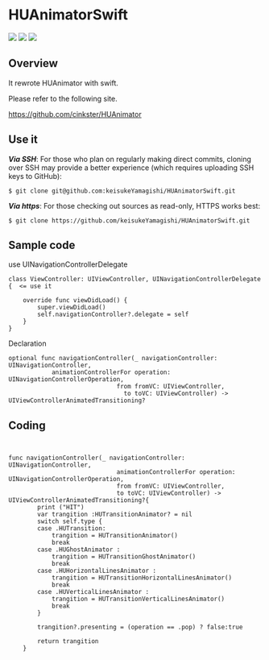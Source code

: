 # HUAnimatorSwift

[![](https://img.shields.io/badge/Twitter-O--Liker%20Error-blue.svg)](https://twitter.com/O_Linker_Error)
[![](https://img.shields.io/badge/Language-Ruby-red.svg)](https://www.ruby-lang.org/ja/)
[![](https://img.shields.io/apm/l/vim-mode.svg)](https://github.com/keisukeYamagishi/xsort/blob/master/LICENSE)

## Overview 

It rewrote HUAnimator with swift.

Please refer to the following site.

https://github.com/cinkster/HUAnimator


## Use it
***Via SSH***: For those who plan on regularly making direct commits, cloning over SSH may provide a better experience (which requires uploading SSH keys to GitHub):

```
$ git clone git@github.com:keisukeYamagishi/HUAnimatorSwift.git
```
***Via https***: For those checking out sources as read-only, HTTPS works best:

```
$ git clone https://github.com/keisukeYamagishi/HUAnimatorSwift.git
```

## Sample code

use UINavigationControllerDelegate 

```
class ViewController: UIViewController, UINavigationControllerDelegate {  <= use it

    override func viewDidLoad() {
        super.viewDidLoad()
        self.navigationController?.delegate = self
    }
}
```

Declaration

```
optional func navigationController(_ navigationController: UINavigationController, 
            animationControllerFor operation: UINavigationControllerOperation, 
                              from fromVC: UIViewController, 
                                to toVC: UIViewController) -> UIViewControllerAnimatedTransitioning?
```

## Coding

```


func navigationController(_ navigationController: UINavigationController,
                              animationControllerFor operation: UINavigationControllerOperation,
                              from fromVC: UIViewController,
                              to toVC: UIViewController) -> UIViewControllerAnimatedTransitioning?{
        print ("HIT")
        var trangition :HUTransitionAnimator? = nil
        switch self.type {
        case .HUTransition:
            trangition = HUTransitionAnimator()
            break
        case .HUGhostAnimator :
            trangition = HUTransitionGhostAnimator()
            break
        case .HUHorizontalLinesAnimator :
            trangition = HUTransitionHorizontalLinesAnimator()
            break
        case .HUVerticalLinesAnimator :
            trangition = HUTransitionVerticalLinesAnimator()
            break
        }
        
        trangition?.presenting = (operation == .pop) ? false:true
        
        return trangition
    }

```
